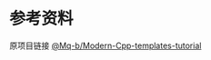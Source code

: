 # 参考资料

原项目链接 [@Mq-b/Modern-Cpp-templates-tutorial](https://github.com/Mq-b/Modern-Cpp-templates-tutorial)
